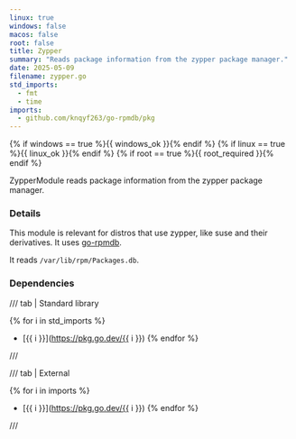 ```yaml
---
linux: true
windows: false
macos: false
root: false
title: Zypper
summary: "Reads package information from the zypper package manager."
date: 2025-05-09
filename: zypper.go
std_imports:
  - fmt
  - time
imports:
  - github.com/knqyf263/go-rpmdb/pkg
---
```


{% if windows == true %}{{ windows_ok }}{% endif %}
{% if linux == true %}{{ linux_ok }}{% endif %}
{% if root == true %}{{ root_required }}{% endif %}

ZypperModule reads package information from the zypper package manager.

### Details


This module is relevant for distros that use zypper, like suse and their derivatives. It uses [go-rpmdb](https://github.com/knqyf263/go-rpmdb/).

It reads `/var/lib/rpm/Packages.db`.

### Dependencies

/// tab | Standard library

{% for i in std_imports %}
- [{{ i }}](https://pkg.go.dev/{{ i }})
{% endfor %}

///

/// tab | External

{% for i in imports %}
- [{{ i }}](https://pkg.go.dev/{{ i }})
{% endfor %}

///
